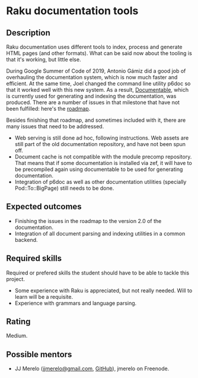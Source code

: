 Raku documentation tools
========================

Description
-----------

Raku documentation uses different tools to index, process and
generate HTML pages (and other formats). What can be said now about
the tooling is that it's working, but little else.

During Google Summer of Code of 2019, Antonio Gámiz did a good job of
overhauling the documentation system, which is now much faster and
efficient. At the same time, Joel changed the command line utility
p6doc so that it worked well with this new system. As a result,
[Documentable](https://github.com/perl6/Documentable), which is
currently used for generating and indexing the documentation, was
produced. There are a number of issues in that milestone that have not
been fulfilled: here's the
[roadmap](https://github.com/Raku/doc/issues/2983). 

Besides finishing that roadmap, and sometimes included with it, there
are many issues that need to be addressed.

* Web serving is still done ad hoc, following instructions. Web
  assets are still part of the old documentation repository, and have
  not been spun off.
* Document cache is not compatible with the module precomp
  repository. That means that if some documentation is installed via
  zef, it will have to be precompiled again using documentable to be
  used for generating documentation.
* Integration of p6doc as well as other documentation utilities
  (specially Pod::To::BigPage) still needs to be done.




Expected outcomes
-----------------

* Finishing the issues in the roadmap to the version 2.0 of the
  documentation.
* Integration of all document parsing and indexing utilities in a
  common backend.


Required skills
---------------

Required or prefered skills the student should have to be able to
tackle this project.

* Some experience with Raku is appreciated, but not really
  needed. Will to learn will be a requisite.
* Experience with grammars and language parsing.


Rating
------

Medium.


Possible mentors
----------------

- JJ Merelo (jjmerelo@gmail.com, [GitHub](https://github.com/JJ)),
  jmerelo on Freenode.


